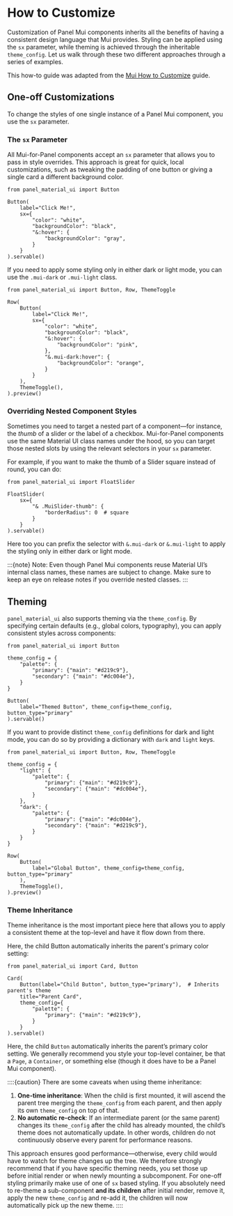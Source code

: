 # How to Customize

Customization of Panel Mui components inherits all the benefits of having a consistent design language that Mui provides. Styling can be applied using the `sx` parameter, while theming is achieved through the inheritable `theme_config`. Let us walk through these two different approaches through a series of examples.

This how-to guide was adapted from the [Mui How to Customize](https://mui.com/material-ui/customization/how-to-customize/) guide.

## One-off Customizations

To change the styles of one single instance of a Panel Mui component, you use the `sx` parameter.

### The `sx` Parameter

All Mui-for-Panel components accept an `sx` parameter that allows you to pass in style overrides. This approach is great for quick, local customizations, such as tweaking the padding of one button or giving a single card a different background color.

```{pyodide}
from panel_material_ui import Button

Button(
    label="Click Me!",
    sx={
        "color": "white",
        "backgroundColor": "black",
        "&:hover": {
            "backgroundColor": "gray",
        }
    }
).servable()
```

If you need to apply some styling only in either dark or light mode, you can use the `.mui-dark` or `.mui-light` class.

```{pyodide}
from panel_material_ui import Button, Row, ThemeToggle

Row(
    Button(
        label="Click Me!",
        sx={
            "color": "white",
            "backgroundColor": "black",
            "&:hover": {
                "backgroundColor": "pink",
            },
            "&.mui-dark:hover": {
                "backgroundColor": "orange",
            }
        }
    ),
    ThemeToggle(),
).preview()
```

### Overriding Nested Component Styles

Sometimes you need to target a nested part of a component—for instance, the *thumb* of a slider or the label of a checkbox. Mui-for-Panel components use the same Material UI class names under the hood, so you can target those nested slots by using the relevant selectors in your `sx` parameter.

For example, if you want to make the thumb of a Slider square instead of round, you can do:

```{pyodide}
from panel_material_ui import FloatSlider

FloatSlider(
    sx={
        "& .MuiSlider-thumb": {
            "borderRadius": 0  # square
        }
    }
).servable()
```

Here too you can prefix the selector with `&.mui-dark` or `&.mui-light` to apply the styling only in either dark or light mode.

:::{note}
Note: Even though Panel Mui components reuse Material UI’s internal class names, these names are subject to change. Make sure to keep an eye on release notes if you override nested classes.
:::

## Theming

`panel_material_ui` also supports theming via the `theme_config`. By specifying certain defaults (e.g., global colors, typography), you can apply consistent styles across components:

```{pyodide}
from panel_material_ui import Button

theme_config = {
    "palette": {
        "primary": {"main": "#d219c9"},
        "secondary": {"main": "#dc004e"},
    }
}

Button(
    label="Themed Button", theme_config=theme_config, button_type="primary"
).servable()
```

If you want to provide distinct `theme_config` definitions for dark and light mode, you can do so by providing a dictionary with `dark` and `light` keys.

```{pyodide}
from panel_material_ui import Button, Row, ThemeToggle

theme_config = {
    "light": {
        "palette": {
            "primary": {"main": "#d219c9"},
            "secondary": {"main": "#dc004e"},
        }
    },
    "dark": {
        "palette": {
            "primary": {"main": "#dc004e"},
            "secondary": {"main": "#d219c9"},
        }
    }
}

Row(
    Button(
        label="Global Button", theme_config=theme_config, button_type="primary"
    ),
    ThemeToggle(),
).preview()
```

### Theme Inheritance

Theme inheritance is the most important piece here that allows you to apply a consistent theme at the top-level and have it flow down from there.

Here, the child Button automatically inherits the parent's primary color setting:

```{pyodide}
from panel_material_ui import Card, Button

Card(
    Button(label="Child Button", button_type="primary"),  # Inherits parent's theme
    title="Parent Card",
    theme_config={
        "palette": {
            "primary": {"main": "#d219c9"},
        }
    }
).servable()
```

Here, the child `Button` automatically inherits the parent’s primary color setting. We generally recommend you style your top-level container, be that a `Page`, a `Container`, or something else (though it does have to be a Panel Mui component).

::::{caution}
There are some caveats when using theme inheritance:

1. **One-time inheritance**: When the child is first mounted, it will ascend the parent tree merging the `theme_config` from each parent, and then apply its own `theme_config` on top of that.
2. **No automatic re-check**: If an intermediate parent (or the same parent) changes its `theme_config` after the child has already mounted, the child’s theme does not automatically update. In other words, children do not continuously observe every parent for performance reasons.

This approach ensures good performance—otherwise, every child would have to watch for theme changes up the tree. We therefore strongly recommend that if you have specific theming needs, you set those up before initial render or when newly mounting a subcomponent. For one-off styling primarily make use of one of `sx` based styling. If you absolutely need to re-theme a sub-component **and its children** after initial render, remove it, apply the new `theme_config` and re-add it, the children will now automatically pick up the new theme.
::::

